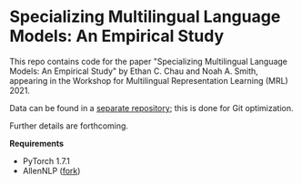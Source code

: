 # Specializing Multilingual Language Models: An Empirical Study

This repo contains code for the paper "Specializing Multilingual
Language Models: An Empirical Study" by Ethan C. Chau and Noah A. Smith,
appearing in the Workshop for Multilingual Representation Learning (MRL) 2021.

Data can be found in a [separate
repository](https://github.com/ethch18/specializing-multilingual-data); this is
done for Git optimization.

Further details are forthcoming.

**Requirements**
* PyTorch 1.7.1
* AllenNLP ([fork](https://github.com/ethch18/allennlp/tree/bd4457431e818cc3650e195a2b65345ee3f7c7e9))

